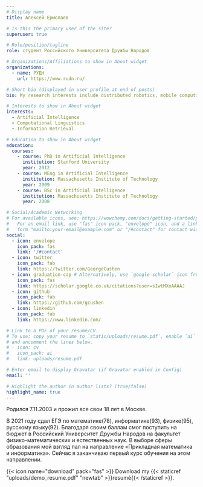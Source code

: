 ```yaml
---
# Display name
title: Алексей Ермолаев

# Is this the primary user of the site?
superuser: true

# Role/position/tagline
role: студент Российского Университета Дружбы Народов

# Organizations/Affiliations to show in About widget
organizations:
  - name: РУДН
    url: https://www.rudn.ru/

# Short bio (displayed in user profile at end of posts)
bio: My research interests include distributed robotics, mobile computing and programmable matter.

# Interests to show in About widget
interests:
  - Artificial Intelligence
  - Computational Linguistics
  - Information Retrieval

# Education to show in About widget
education:
  courses:
    - course: PhD in Artificial Intelligence
      institution: Stanford University
      year: 2012
    - course: MEng in Artificial Intelligence
      institution: Massachusetts Institute of Technology
      year: 2009
    - course: BSc in Artificial Intelligence
      institution: Massachusetts Institute of Technology
      year: 2008

# Social/Academic Networking
# For available icons, see: https://wowchemy.com/docs/getting-started/page-builder/#icons
#   For an email link, use "fas" icon pack, "envelope" icon, and a link in the
#   form "mailto:your-email@example.com" or "/#contact" for contact widget.
social:
  - icon: envelope
    icon_pack: fas
    link: '/#contact'
  - icon: twitter
    icon_pack: fab
    link: https://twitter.com/GeorgeCushen
  - icon: graduation-cap # Alternatively, use `google-scholar` icon from `ai` icon pack
    icon_pack: fas
    link: https://scholar.google.co.uk/citations?user=sIwtMXoAAAAJ
  - icon: github
    icon_pack: fab
    link: https://github.com/gcushen
  - icon: linkedin
    icon_pack: fab
    link: https://www.linkedin.com/

# Link to a PDF of your resume/CV.
# To use: copy your resume to `static/uploads/resume.pdf`, enable `ai` icons in `params.toml`,
# and uncomment the lines below.
# - icon: cv
#   icon_pack: ai
#   link: uploads/resume.pdf

# Enter email to display Gravatar (if Gravatar enabled in Config)
email: ''

# Highlight the author in author lists? (true/false)
highlight_name: true
---
```


Родился 7.11.2003 и прожил все свои 18 лет в Москве.

В 2021 году сдал ЕГЭ по математике(78), информатике(93), физике(95), русскому языку(92).  Благодаря своим баллам смог поступить на бюджет в Российский Университет Дружбы Народов на факультет физико-математических и естественных наук. В выборе сферы образования мой взгляд пал на направление «Прикладная математика и информатика». Сейчас я заканчиваю первый курс обучения на этом направлении. 

{{< icon name="download" pack="fas" >}} Download my {{< staticref "uploads/demo_resume.pdf" "newtab" >}}resumé{{< /staticref >}}.
